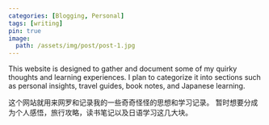 ```yaml
---
categories: [Blogging, Personal]
tags: [writing]
pin: true
image:
  path: /assets/img/post/post-1.jpg
---
```

<p>This website is designed to gather and document some of my quirky thoughts and learning experiences. I plan to categorize it into sections such as personal insights, travel guides, book notes, and Japanese learning.</p>
<p>这个网站就用来网罗和记录我的一些奇奇怪怪的思想和学习记录。
暂时想要分成为个人感悟，旅行攻略，读书笔记以及日语学习这几大块。</p>
